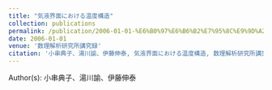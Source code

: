 ```yaml
---
title: "気液界面における温度構造"
collection: publications
permalink: /publication/2006-01-01-%E6%B0%97%E6%B6%B2%E7%95%8C%E9%9D%A2%E3%81%AB%E3%81%8A%E3%81%91%E3%82%8B%E6%B8%A9%E5%BA%A6%E6%A7%8B%E9%80%A0
date: 2006-01-01
venue: '数理解析研究所講究録'
citation: '小串典子、湯川諭、伊藤伸泰, 気液界面における温度構造, 数理解析研究所講究録, <b>1472</b>, 240, (2006)'
---
```


Author(s): 小串典子、湯川諭、伊藤伸泰
